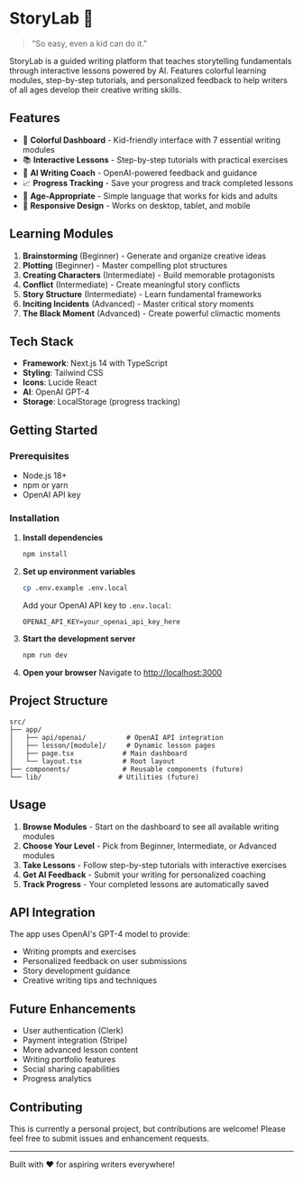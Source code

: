 # StoryLab 📝

> "So easy, even a kid can do it."

StoryLab is a guided writing platform that teaches storytelling fundamentals through interactive lessons powered by AI. Features colorful learning modules, step-by-step tutorials, and personalized feedback to help writers of all ages develop their creative writing skills.

## Features

- 🎨 **Colorful Dashboard** - Kid-friendly interface with 7 essential writing modules
- 📚 **Interactive Lessons** - Step-by-step tutorials with practical exercises
- 🤖 **AI Writing Coach** - OpenAI-powered feedback and guidance
- 📈 **Progress Tracking** - Save your progress and track completed lessons
- 🎯 **Age-Appropriate** - Simple language that works for kids and adults
- 📱 **Responsive Design** - Works on desktop, tablet, and mobile

## Learning Modules

1. **Brainstorming** (Beginner) - Generate and organize creative ideas
2. **Plotting** (Beginner) - Master compelling plot structures
3. **Creating Characters** (Intermediate) - Build memorable protagonists
4. **Conflict** (Intermediate) - Create meaningful story conflicts
5. **Story Structure** (Intermediate) - Learn fundamental frameworks
6. **Inciting Incidents** (Advanced) - Master critical story moments
7. **The Black Moment** (Advanced) - Create powerful climactic moments

## Tech Stack

- **Framework**: Next.js 14 with TypeScript
- **Styling**: Tailwind CSS
- **Icons**: Lucide React
- **AI**: OpenAI GPT-4
- **Storage**: LocalStorage (progress tracking)

## Getting Started

### Prerequisites

- Node.js 18+ 
- npm or yarn
- OpenAI API key

### Installation

1. **Install dependencies**
   ```bash
   npm install
   ```

2. **Set up environment variables**
   ```bash
   cp .env.example .env.local
   ```
   
   Add your OpenAI API key to `.env.local`:
   ```
   OPENAI_API_KEY=your_openai_api_key_here
   ```

3. **Start the development server**
   ```bash
   npm run dev
   ```

4. **Open your browser**
   Navigate to [http://localhost:3000](http://localhost:3000)

## Project Structure

```
src/
├── app/
│   ├── api/openai/          # OpenAI API integration
│   ├── lesson/[module]/     # Dynamic lesson pages
│   ├── page.tsx            # Main dashboard
│   └── layout.tsx          # Root layout
├── components/             # Reusable components (future)
└── lib/                   # Utilities (future)
```

## Usage

1. **Browse Modules** - Start on the dashboard to see all available writing modules
2. **Choose Your Level** - Pick from Beginner, Intermediate, or Advanced modules
3. **Take Lessons** - Follow step-by-step tutorials with interactive exercises
4. **Get AI Feedback** - Submit your writing for personalized coaching
5. **Track Progress** - Your completed lessons are automatically saved

## API Integration

The app uses OpenAI's GPT-4 model to provide:
- Writing prompts and exercises
- Personalized feedback on user submissions
- Story development guidance
- Creative writing tips and techniques

## Future Enhancements

- User authentication (Clerk)
- Payment integration (Stripe)
- More advanced lesson content
- Writing portfolio features
- Social sharing capabilities
- Progress analytics

## Contributing

This is currently a personal project, but contributions are welcome! Please feel free to submit issues and enhancement requests.

---

Built with ❤️ for aspiring writers everywhere!
